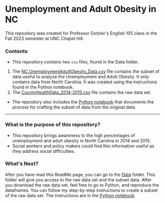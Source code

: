 # Unemployment and Adult Obesity in NC
This repository was created for Professor Gotzler's English 105 class in the Fall 2023 semester at UNC Chapel Hill.
### Contents
- This repository contains two `csv` files, found in the Data folder.
1. The [NC.UnemploymentAdultObesity_Data.csv](https://github.com/kayleechesnutt/unemployment-obesity-NC/blob/main/data/NC.UnemploymentAdultObesity_Data.csv) file contains the subset of data useful to analyze the Unemployment and Adult Obesity. It only contains data from North Carolina. It was created using the instructions found in the Python notebook. 
2. The [CountyHealthData_2014-2015.csv](https://github.com/kayleechesnutt/unemployment-obesity-NC/blob/main/data/CountyHealthData_2014-2015.csv) file contains the raw data set.
- The repository also includes the [Python notebook](https://github.com/kayleechesnutt/unemployment-obesity-NC/blob/main/Python_Chesnutt3_1.ipynb) that documents the process for crafting the subset of data from the original data.
--- 
### What is the purpose of this repository?
- This repository brings awareness to the high percentages of unemployment and adult obesity in North Carolina in 2014 and 2015.
- Social workers and policy makers could find this information useful as they address social difficulties.
### What's Next?
After you have read this ReadMe page, you can go to the [Data](https://github.com/kayleechesnutt/unemployment-obesity-NC/tree/main/data) folder. This folder will give you access to the raw data set and the subset data. After you download the raw data set, feel free to go to Python, and reproduce the dataframes. You can follow my step-by-step instructions to create a subset of the raw data set. The instructions are in the  [Python notebook](https://github.com/kayleechesnutt/unemployment-obesity-NC/blob/main/Python_Chesnutt3_1.ipynb).  
